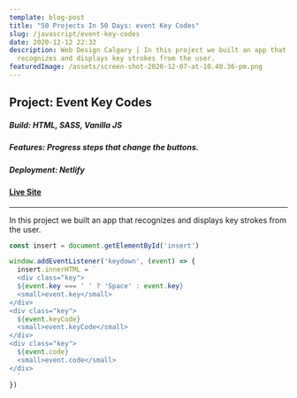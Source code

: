 ```yaml
---
template: blog-post
title: "50 Projects In 50 Days: event Key Codes"
slug: /javascript/event-key-codes
date: 2020-12-12 22:32
description: Web Design Calgary | In this project we built an app that
  recognizes and displays key strokes from the user.
featuredImage: /assets/screen-shot-2020-12-07-at-10.40.36-pm.png
---
```

## Project: Event Key Codes

##### Build: HTML, SASS, Vanilla JS

##### Features: Progress steps that change the buttons.

##### Deployment: Netlify

#### [Live Site](https://50-projects-in-50-days.netlify.app/event-key-codes/)

- - -

In this project we built an app that recognizes and displays key strokes from the user.





```javascript
const insert = document.getElementById('insert')

window.addEventListener('keydown', (event) => {
  insert.innerHTML = `
  <div class="key">
  ${event.key === ' ' ? 'Space' : event.key} 
  <small>event.key</small>
</div>
<div class="key">
  ${event.keyCode}
  <small>event.keyCode</small>
</div>
<div class="key">
  ${event.code}
  <small>event.code</small>
</div>
  `
})
```